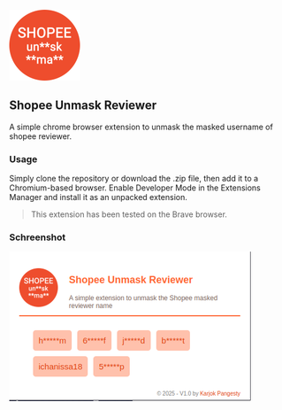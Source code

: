 ![Shopee Unmask Reviewer - Icon](icons/icon-128.png)

## Shopee Unmask Reviewer

A simple chrome browser extension to unmask the masked username of shopee reviewer.

### Usage

Simply clone the repository or download the .zip file, then add it to a Chromium-based browser. Enable Developer Mode in the Extensions Manager and install it as an unpacked extension.

> This extension has been tested on the Brave browser.


### Schreenshot

![Shopee Unmask Reviewer - Screenshot](icons/Screenshot.png)
